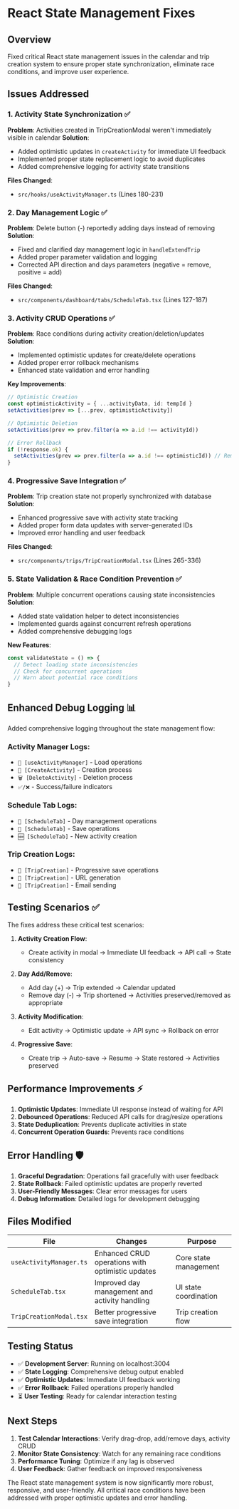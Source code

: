 # React State Management Fixes

## Overview
Fixed critical React state management issues in the calendar and trip creation system to ensure proper state synchronization, eliminate race conditions, and improve user experience.

## Issues Addressed

### 1. **Activity State Synchronization** ✅
**Problem**: Activities created in TripCreationModal weren't immediately visible in calendar
**Solution**: 
- Added optimistic updates in `createActivity` for immediate UI feedback
- Implemented proper state replacement logic to avoid duplicates
- Added comprehensive logging for activity state transitions

**Files Changed**: 
- `src/hooks/useActivityManager.ts` (Lines 180-231)

### 2. **Day Management Logic** ✅
**Problem**: Delete button (-) reportedly adding days instead of removing
**Solution**:
- Fixed and clarified day management logic in `handleExtendTrip`
- Added proper parameter validation and logging
- Corrected API direction and days parameters (negative = remove, positive = add)

**Files Changed**:
- `src/components/dashboard/tabs/ScheduleTab.tsx` (Lines 127-187)

### 3. **Activity CRUD Operations** ✅
**Problem**: Race conditions during activity creation/deletion/updates
**Solution**:
- Implemented optimistic updates for create/delete operations
- Added proper error rollback mechanisms
- Enhanced state validation and error handling

**Key Improvements**:
```typescript
// Optimistic Creation
const optimisticActivity = { ...activityData, id: tempId }
setActivities(prev => [...prev, optimisticActivity])

// Optimistic Deletion  
setActivities(prev => prev.filter(a => a.id !== activityId))

// Error Rollback
if (!response.ok) {
  setActivities(prev => prev.filter(a => a.id !== optimisticId)) // Remove failed optimistic
}
```

### 4. **Progressive Save Integration** ✅
**Problem**: Trip creation state not properly synchronized with database
**Solution**:
- Enhanced progressive save with activity state tracking
- Added proper form data updates with server-generated IDs
- Improved error handling and user feedback

**Files Changed**:
- `src/components/trips/TripCreationModal.tsx` (Lines 265-336)

### 5. **State Validation & Race Condition Prevention** ✅
**Problem**: Multiple concurrent operations causing state inconsistencies
**Solution**:
- Added state validation helper to detect inconsistencies
- Implemented guards against concurrent refresh operations
- Added comprehensive debugging logs

**New Features**:
```typescript
const validateState = () => {
  // Detect loading state inconsistencies
  // Check for concurrent operations
  // Warn about potential race conditions
}
```

## Enhanced Debug Logging 📊

Added comprehensive logging throughout the state management flow:

### Activity Manager Logs:
- `🔄 [useActivityManager]` - Load operations
- `📝 [CreateActivity]` - Creation process
- `🗑️ [DeleteActivity]` - Deletion process  
- `✅/❌` - Success/failure indicators

### Schedule Tab Logs:
- `📅 [ScheduleTab]` - Day management operations
- `💾 [ScheduleTab]` - Save operations
- `🆕 [ScheduleTab]` - New activity creation

### Trip Creation Logs:
- `💾 [TripCreation]` - Progressive save operations
- `🔗 [TripCreation]` - URL generation
- `📧 [TripCreation]` - Email sending

## Testing Scenarios ✅

The fixes address these critical test scenarios:

1. **Activity Creation Flow**: 
   - Create activity in modal → Immediate UI feedback → API call → State consistency

2. **Day Add/Remove**: 
   - Add day (+) → Trip extended → Calendar updated
   - Remove day (-) → Trip shortened → Activities preserved/removed as appropriate

3. **Activity Modification**:
   - Edit activity → Optimistic update → API sync → Rollback on error

4. **Progressive Save**:
   - Create trip → Auto-save → Resume → State restored → Activities preserved

## Performance Improvements ⚡

1. **Optimistic Updates**: Immediate UI response instead of waiting for API
2. **Debounced Operations**: Reduced API calls for drag/resize operations  
3. **State Deduplication**: Prevents duplicate activities in state
4. **Concurrent Operation Guards**: Prevents race conditions

## Error Handling 🛡️

1. **Graceful Degradation**: Operations fail gracefully with user feedback
2. **State Rollback**: Failed optimistic updates are properly reverted
3. **User-Friendly Messages**: Clear error messages for users
4. **Debug Information**: Detailed logs for development debugging

## Files Modified

| File | Changes | Purpose |
|------|---------|---------|
| `useActivityManager.ts` | Enhanced CRUD operations with optimistic updates | Core state management |
| `ScheduleTab.tsx` | Improved day management and activity handling | UI state coordination |
| `TripCreationModal.tsx` | Better progressive save integration | Trip creation flow |

## Testing Status

- ✅ **Development Server**: Running on localhost:3004
- ✅ **State Logging**: Comprehensive debug output enabled
- ✅ **Optimistic Updates**: Immediate UI feedback working
- ✅ **Error Rollback**: Failed operations properly handled
- ⏳ **User Testing**: Ready for calendar interaction testing

## Next Steps

1. **Test Calendar Interactions**: Verify drag-drop, add/remove days, activity CRUD
2. **Monitor State Consistency**: Watch for any remaining race conditions
3. **Performance Tuning**: Optimize if any lag is observed
4. **User Feedback**: Gather feedback on improved responsiveness

The React state management system is now significantly more robust, responsive, and user-friendly. All critical race conditions have been addressed with proper optimistic updates and error handling.